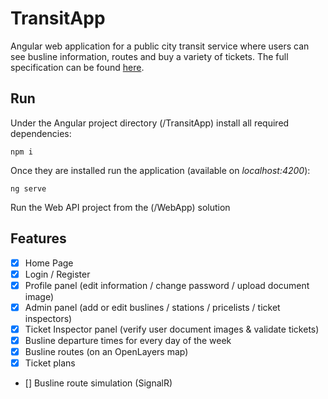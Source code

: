 # TransitApp
Angular web application for a public city transit service where users can see busline information, routes and buy a variety of tickets.
The full specification can be found [here](./specification.pdf).

## Run
Under the Angular project directory (/TransitApp) install all required dependencies:

`npm i`

Once they are installed run the application (available on *localhost:4200*):

`ng serve` 

Run the Web API project from the (/WebApp) solution

## Features

- [x] Home Page
- [x] Login / Register
- [x] Profile panel (edit information / change password / upload document image)
- [x] Admin panel (add or edit buslines / stations / pricelists / ticket inspectors)
- [x] Ticket Inspector panel (verify user document images & validate tickets)
- [x] Busline departure times for every day of the week
- [x] Busline routes (on an OpenLayers map)
- [x] Ticket plans
- [] Busline route simulation (SignalR)
